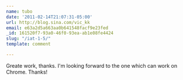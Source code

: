```yaml
---
name: tubo
date: '2011-02-14T21:07:31-05:00'
url: http://blog.sina.com/vic_kk
email: e63a2d5a663aa0b641548facf9e23fed
_id: 161520f7-93a0-46f0-93ea-ab1e08fe4424
slug: "/iat-1-5/"
template: comment

---
```


Greate work, thanks.
I'm looking forward to the one which can work on Chrome.
Thanks!
